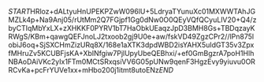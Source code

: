 $START$HRloz+dALtyuHnUPEKPZwW096lU+5LdryaTYunuXc01MXWWTAhJGMZLk4p+Na9Anj05/rUtMm2Q7FGjpf1Gg0dNw0O0QEyVQfQCyuLlV20+Q4/zbyCTIqMbYxLX+zXHKKF0PYRV1bT7HaObkUEaqzJpD3BMH8Gs+TBDqzayKRWgS/KBm+qawgQEFJnoLJ2txoob2gj9U0e+aw/fskVD49ZgzCPr2//lPn875lobiJ6oq+SjSXCHmZizURq8X/168e1aXTK3dpdWBD2isYAHX5uIdGT35v3ZpxfMHruZv5KCUBFjsKA+XbINfgiw7PjlUpyUbeQEBhxi/+ef0GmBgzrA7poH1HlhNBAoDAiVKc2yIx1FTm0MCtSRxqsiVV6G05pUNw9qenF3HgzEvy9yiuvu0ORRCvKa+pcFrYUVe1xx+mHbo200j1itmt8utoENz$END$